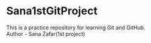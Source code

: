 # Sana1stGitProject
This is a practice repository for learning Git and GitHub.
<br>
Author - Sana Zafar(1st project)
